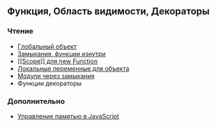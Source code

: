 ## Функция, Область видимости, Декораторы ##

### Чтение ###

* [Глобальный объект](http://learn.javascript.ru/global-object)
* [Замыкания, функции изнутри](http://learn.javascript.ru/closures)
* [[[Scope]] для new Function](http://learn.javascript.ru/scope-new-function)
* [Локальные переменные для объекта](http://learn.javascript.ru/closures-usage)
* [Модули через замыкания](http://learn.javascript.ru/closures-module)
* Функции декораторы


### Дополнительно ###

* [Управление памятью в JavaScript](http://learn.javascript.ru/memory-management)
